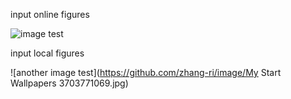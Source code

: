 input online figures

![image test](http://www.linuxidc.com/upload/2017_04/170426061262627.jpg) 


input local figures

![another image test](https://github.com/zhang-ri/image/My Start Wallpapers 3703771069.jpg)
